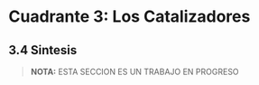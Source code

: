 # Cuadrante 3: Los Catalizadores
## 3.4 Sintesis

> **NOTA:**
> ESTA SECCION ES UN TRABAJO EN PROGRESO